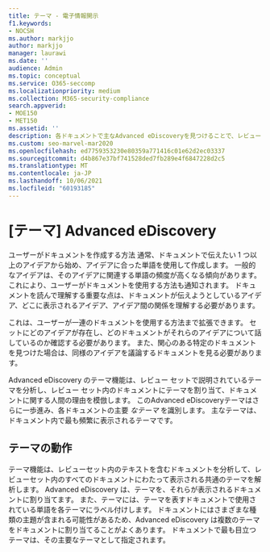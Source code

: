 ```yaml
---
title: テーマ - 電子情報開示
f1.keywords:
- NOCSH
ms.author: markjjo
author: markjjo
manager: laurawi
ms.date: ''
audience: Admin
ms.topic: conceptual
ms.service: O365-seccomp
ms.localizationpriority: medium
ms.collection: M365-security-compliance
search.appverid:
- MOE150
- MET150
ms.assetid: ''
description: 各ドキュメントで主なAdvanced eDiscoveryを見つけることで、レビュー セットを整理するには、ページの [テーマ] を使用します。
ms.custom: seo-marvel-mar2020
ms.openlocfilehash: ed7759353230e80359a771416c01e62d2ec03337
ms.sourcegitcommit: d4b867e37bf741528ded7fb289e4f6847228d2c5
ms.translationtype: MT
ms.contentlocale: ja-JP
ms.lasthandoff: 10/06/2021
ms.locfileid: "60193185"
---
```

# <a name="themes-in-advanced-ediscovery"></a>[テーマ] Advanced eDiscovery

ユーザーがドキュメントを作成する方法 通常、ドキュメントで伝えたい 1 つ以上のアイデアから始め、アイデアに合った単語を使用して作成します。 一般的なアイデアは、そのアイデアに関連する単語の頻度が高くなる傾向があります。 これにより、ユーザーがドキュメントを使用する方法も通知されます。 ドキュメントを読んで理解する重要な点は、ドキュメントが伝えようとしているアイデア、どこに表示されるアイデア、アイデア間の関係を理解する必要があります。

これは、ユーザーが一連のドキュメントを使用する方法まで拡張できます。 セットにどのアイデアが存在し、どのドキュメントがそれらのアイデアについて話しているのか確認する必要があります。 また、関心のある特定のドキュメントを見つけた場合は、同様のアイデアを議論するドキュメントを見る必要があります。

Advanced eDiscovery のテーマ機能は、レビュー セットで説明されているテーマを分析し、レビュー セット内のドキュメントにテーマを割り当て、ドキュメントに関する人間の理由を模倣します。 このAdvanced eDiscoveryテーマはさらに一歩進み、各ドキュメントの主要 *なテーマ* を識別します。 主なテーマは、ドキュメント内で最も頻繁に表示されるテーマです。

## <a name="how-does-themes-work"></a>テーマの動作

テーマ機能は、レビューセット内のテキストを含むドキュメントを分析して、レビューセット内のすべてのドキュメントにわたって表示される共通のテーマを解析します。 Advanced eDiscovery は、テーマを、それらが表示されるドキュメントに割り当てます。 また、テーマには、テーマを表すドキュメントで使用されている単語を各テーマにラベル付けします。 ドキュメントにはさまざまな種類の主題が含まれる可能性があるため、Advanced eDiscovery は複数のテーマをドキュメントに割り当てることがよくあります。 ドキュメントで最も目立つテーマは、その主要なテーマとして指定されます。
